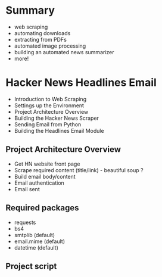 # Summary
- web scraping
- automating downloads
- extracting from PDFs
- automated image processing
- building an automated news summarizer
- more!

# Hacker News Headlines Email
- Introduction to Web Scraping
- Settings up the Environment
- Project Architecture Overview
- Building the Hacker News Scraper
- Sending Email from Python
- Building the Headlines Email Module

## Project Architecture Overview
- Get HN website front page
- Scrape required content (title/link) - beautiful soup ?
- Build email body/content
- Email authentication
- Email sent

## Required packages
- requests
- bs4
- smtplib (default)
- email.mime (default)
- datetime (default)

## Project script
